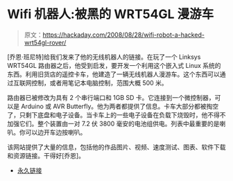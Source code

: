 # Wifi 机器人:被黑的 WRT54GL 漫游车

> 原文：<https://hackaday.com/2008/08/28/wifi-robot-a-hacked-wrt54gl-rover/>

[乔恩·班尼特]给我们发来了他的无线机器人的链接。在玩了一个 Linksys WRT54GL 路由器之后，他受到启发，要开发一个利用这个嵌入式 Linux 系统的东西。利用旧货店的遥控卡车，他建造了一辆无线机器人漫游车。这个东西可以通过互联网控制，或者用笔记本电脑控制，范围大概 500 米。

路由器已被修改为具有 2 个串行端口和 1GB SD 卡。它连接到一个微控制器，可以是 Arduino 或 AVR Butterfly。他为两者都提供了信息。卡车大部分都被掏空了，只剩下底盘和电子设备。当卡车上的一些电子设备在负载下烧毁时，他不得不加强它们。整个装置由一对 7.2 伏 3800 毫安的电池组供电。列表中最重要的是喇叭。你可以边开车边按喇叭。

该网站提供了大量的信息，包括他的作品图片、视频、速度测试、图表、软件下载和资源链接。干得好[乔恩]。

*   [永久链接](http://www.jbprojects.net/projects/wifirobot/)